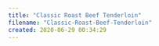 ```yaml
---
title: "Classic Roast Beef Tenderloin"
filename: "Classic-Roast-Beef-Tenderloin"
created: 2020-06-29 00:34:29
---
```

